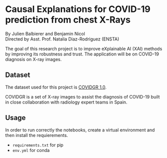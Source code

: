 # Causal Explanations for COVID-19 prediction from chest X-Rays
By Julien Balbierer and Benjamin Nicol  
Directed by Asst. Prof. Natalia Diaz-Rodriguez (ENSTA)

The goal of this research project is to improve eXplainable AI (XAI) methods by improving its robustness and trust. The application will be on COVID-19 diagnosis on X-ray images.


## Dataset
The dataset used for this project is [COVIDGR 1.0](https://github.com/ari-dasci/OD-covidgr).

COVIDGR is a set of X-ray images to assist the diagnosis of COVID-19 built in close collaboration with radiology expert teams in Spain.

## Usage
In order to run correctly the notebooks, create a virtual environment and then install the requierements.
- `requirements.txt` for pip
- `env.yml` for conda
